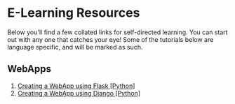 # E-Learning Resources
Below you'll find a few collated links for self-directed learning. You can start out with any one that catches your eye! Some of the tutorials below are language specific, and will be marked as such.

## WebApps
1. [Creating a WebApp using Flask \[Python\]](https://blog.miguelgrinberg.com/post/the-flask-mega-tutorial-part-i-hello-world)
2. [Creating a WebApp using Django \[Python\]](https://blog.miguelgrinberg.com/post/the-flask-mega-tutorial-part-i-hello-world)
